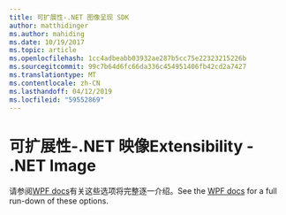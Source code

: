 ```yaml
---
title: 可扩展性-.NET 图像呈现 SDK
author: matthidinger
ms.author: mahiding
ms.date: 10/19/2017
ms.topic: article
ms.openlocfilehash: 1cc4adbeabb03932ae287b5cc75e22323215226b
ms.sourcegitcommit: 99c7b64d6fc66da336c454951406fb42cd2a7427
ms.translationtype: MT
ms.contentlocale: zh-CN
ms.lasthandoff: 04/12/2019
ms.locfileid: "59552869"
---
```

# <a name="extensibility---net-image"></a><span data-ttu-id="1b2aa-102">可扩展性-.NET 映像</span><span class="sxs-lookup"><span data-stu-id="1b2aa-102">Extensibility - .NET Image</span></span>

<span data-ttu-id="1b2aa-103">请参阅[WPF docs](../net-wpf/getting-started.md)有关这些选项将完整逐一介绍。</span><span class="sxs-lookup"><span data-stu-id="1b2aa-103">See the [WPF docs](../net-wpf/getting-started.md) for a full run-down of these options.</span></span>
